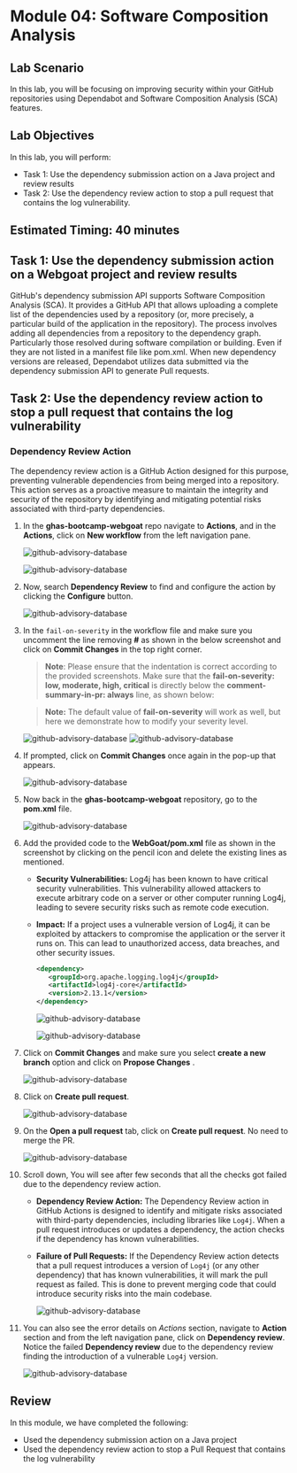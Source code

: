 # Module 04: Software Composition Analysis

## Lab Scenario

In this lab, you will be focusing on improving security within your GitHub repositories using Dependabot and Software Composition Analysis (SCA) features.

## Lab Objectives

In this lab, you will perform:
 
- Task 1: Use the dependency submission action on a Java project and review results 
- Task 2: Use the dependency review action to stop a pull request that contains the log vulnerability. 

## Estimated Timing: 40 minutes

## Task 1: Use the dependency submission action on a Webgoat project and review results

GitHub's dependency submission API supports Software Composition Analysis (SCA). It provides a GitHub API that allows uploading a complete list of the dependencies used by a repository (or, more precisely, a particular build of the application in the repository).
The process involves adding all dependencies from a repository to the dependency graph. Particularly those resolved during software compilation or building. Even if they are not listed in a manifest file like pom.xml. When new dependency versions are released, Dependabot utilizes data submitted via the dependency submission API to generate Pull requests.

## Task 2: Use the dependency review action to stop a pull request that contains the log vulnerability

### Dependency Review Action

The dependency review action is a GitHub Action designed for this purpose, preventing vulnerable dependencies from being merged into a repository. This action serves as a proactive measure to maintain the integrity and security of the repository by identifying and mitigating potential risks associated with third-party dependencies.

1. In the **ghas-bootcamp-webgoat** repo navigate to **Actions**, and in the **Actions**, click on **New workflow** from the left navigation pane.

   ![github-advisory-database](images/g2.1.png)

   ![github-advisory-database](images/g3at.png)
 
1. Now, search **Dependency Review** to find and configure the action by clicking the **Configure** button.
   
   ![github-advisory-database](images/g4.png)

1. In the  `fail-on-severity` in the workflow file and make sure you uncomment the line removing **#** as shown in the below screenshot and click on **Commit Changes** in the top right corner.

   >**Note**: Please ensure that the indentation is correct according to the provided screenshots. Make sure that the **fail-on-severity: low, moderate, high, critical** is directly below the **comment-summary-in-pr: always** line, as shown below:

   >**Note:** The default value of **fail-on-severity** will work as well, but here we demonstrate how to modify your severity level.

   ![github-advisory-database](images/g7at.png)
   ![github-advisory-database](images/uncmtat.png)

1. If prompted, click on **Commit Changes** once again in the pop-up that appears.

   ![github-advisory-database](images/g8.png)

1. Now back in the **ghas-bootcamp-webgoat** repository, go to the **pom.xml** file.

   ![github-advisory-database](images/g9.png)
   
1. Add the provided code to the **WebGoat/pom.xml** file as shown in the screenshot by clicking on the pencil icon and delete the existing lines as mentioned.

   - **Security Vulnerabilities:** Log4j has been known to have critical security vulnerabilities. This vulnerability allowed attackers to execute arbitrary code on a server or other computer running Log4j, leading to severe security risks such as remote code execution.

   - **Impact:** If a project uses a vulnerable version of Log4j, it can be exploited by attackers to compromise the application or the server it runs on. This can lead to unauthorized access, data breaches, and other security issues. 

		```xml
		<dependency>
		   <groupId>org.apache.logging.log4j</groupId>
		   <artifactId>log4j-core</artifactId>
		   <version>2.13.1</version>
		</dependency>
		```

      ![github-advisory-database](images/gx2at.png)

      ![github-advisory-database](images/gx2.png)

1. Click on **Commit Changes** and make sure you select **create a new branch** option and click on **Propose Changes** .

   ![github-advisory-database](images/proposechanges.png)

1. Click on **Create pull request**. 

   ![github-advisory-database](images/createpr.png)

1. On the **Open a pull request** tab, click on **Create pull request**. No need to merge the PR.   

   ![github-advisory-database](images/sec-3.png)

1. Scroll down, You will see after few seconds that all the checks got failed due to the dependency review action.

   - **Dependency Review Action:** The Dependency Review action in GitHub Actions is designed to identify and mitigate risks associated with third-party dependencies, including libraries like `Log4j`. When a pull request introduces or updates a dependency, the action checks if the dependency has known vulnerabilities.

   - **Failure of Pull Requests:** If the Dependency Review action detects that a pull request introduces a version of `Log4j` (or any other dependency) that has known vulnerabilities, it will mark the pull request as failed. This is done to prevent merging code that could introduce security risks into the main codebase.

      ![github-advisory-database](images/prfail.png)

1. You can also see the error details on *Actions* section, navigate to **Action** section and from the left navigation pane, click on **Dependency review**. Notice the failed **Dependency review** due to the dependency review finding the introduction of a vulnerable `Log4j` version.

   ![github-advisory-database](images/gx1.png)

<!--
   > **Congratulations** on completing the task! Now, it's time to validate it. Here are the steps:
	
   - Hit the Validate button for the corresponding task. If you receive a success message, you can proceed to the next task.
     >**Note:** Upon clicking the **Validate** button for this exercise, you'll receive a prompt to input your Organization name. Provide your **Organization name** which looks like **ghas-bootcamp-xxxx-xx-xx-cloudlabsxxx**.
    
     >**Note:** Make sure to update the name of your organization, **ghas-bootcamp-xxxx-xx-xx-cloudlabsxxx**.
    
     ![github-advanced-security](images/ghas-exercise1-8.png)
   
   - If not, carefully read the error message and retry the step, following the instructions in the lab guide.
   - If you need any assistance, please contact us at cloudlabs-support@spektrasystems.com. We are available 24/7 to help you out.

   <validation step="401a8107-d558-4bed-a5b6-4b1e5ca50132" />
-->

## Review

In this module, we have completed the following:
-  Used the dependency submission action on a Java project
-  Used the dependency review action to stop a Pull Request that contains the log vulnerability
